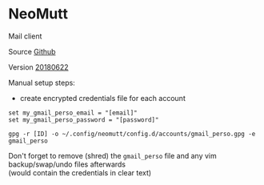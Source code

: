 # NeoMutt

Mail client

Source [Github](https://github.com/neomutt/neomutt)

Version [20180622](https://github.com/neomutt/neomutt/releases/tag/neomutt-20180622)

Manual setup steps:
- create encrypted credentials file for each account
```
set my_gmail_perso_email = "[email]"
set my_gmail_perso_password = "[password]"
```
`gpg -r [ID] -o ~/.config/neomutt/config.d/accounts/gmail_perso.gpg -e gmail_perso`

Don't forget to remove (shred) the `gmail_perso` file and any vim backup/swap/undo files afterwards  
(would contain the credentials in clear text)
